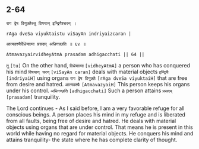## 2-64


```shloka-sa
राग द्वेष वियुक्तैस्तु विषयान् इन्द्रियैश्चरन् ।
```
```shloka-sa-hk
rAga dveSa viyuktaistu viSayAn indriyaizcaran |
```
```shloka-sa
आत्मवश्यैर्विधेयात्मा प्रसदम् अधिगच्छति ॥ ६४ ॥
```
```shloka-sa-hk
AtmavazyairvidheyAtmA prasadam adhigacchati || 64 ||
```

`तु` `[tu]` On the other hand, `विधेयात्मा` `[vidheyAtmA]` a person who has conquered his mind `विषयान् चरन्` `[viSayAn caran]` deals with material objects `इन्द्रियैः` `[indriyaiH]` using organs `राग द्वेष वियुक्तैः` `[rAga dveSa viyuktaiH]` that are free from desire and hatred. `आत्मवश्यैः` `[AtmavazyaiH]` This person keeps his organs under his control. `अधिगच्छति` `[adhigacchati]` Such a person attains `प्रसदम्` `[prasadam]` tranquility.

The Lord continues - As I said before, I am a very favorable refuge for all conscious beings. A person places his mind in my refuge and is liberated from all faults, being free of desire and hatred. He deals with material objects using organs that are under control. That means he is present in this world while having no regard for material objects. 
He conquers his mind and attains tranquility- the state where he has complete clarity of thought.

